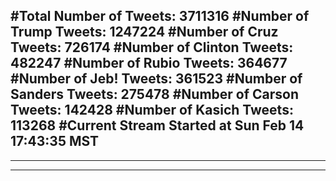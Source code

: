 #Total Number of Tweets: 3711316 
#Number of Trump Tweets: 1247224
#Number of Cruz Tweets: 726174
#Number of Clinton Tweets: 482247
#Number of Rubio Tweets: 364677
#Number of Jeb! Tweets: 361523
#Number of Sanders Tweets: 275478
#Number of Carson Tweets: 142428
#Number of Kasich Tweets: 113268
#Current Stream Started at Sun Feb 14 17:43:35 MST
---
---
---
